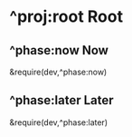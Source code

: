 # ^proj:root Root
## ^phase:now Now
&require(dev,^phase:now)
## ^phase:later Later
&require(dev,^phase:later)
